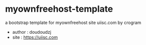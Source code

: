 # myownfreehost-template
a bootstrap template for myownfreehost site uiisc.com by crogram

* author : doudoudzj
* site : https://uiisc.com
